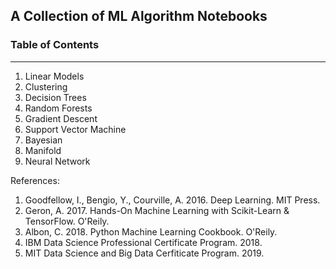 ## A Collection of ML Algorithm Notebooks

### Table of Contents
---
1. Linear Models
2. Clustering
3. Decision Trees
4. Random Forests
5. Gradient Descent
6. Support Vector Machine
7. Bayesian
8. Manifold
9. Neural Network

References:                                                    
1. Goodfellow, I., Bengio, Y., Courville, A. 2016. Deep Learning. MIT Press.
2. Geron, A. 2017. Hands-On Machine Learning with Scikit-Learn & TensorFlow. O'Reily.
3. Albon, C. 2018. Python Machine Learning Cookbook. O'Reily.
4. IBM Data Science Professional Certificate Program. 2018. 
5. MIT Data Science and Big Data Cerfiticate Program. 2019.
